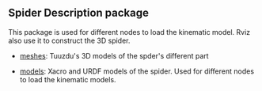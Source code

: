 ## Spider Description package

This package is used for different nodes to load the kinematic model. Rviz also use it to construct the 3D spider.

 * [meshes](https://github.com/erlerobot/erle-spider/tree/master/software/spider_description/meshes): Tuuzdu's 3D models of the spder's different part

 * [models](https://github.com/erlerobot/erle-spider/tree/master/software/spider_description/models): Xacro and URDF models of the spider. Used for different nodes to load the kinematic models.


